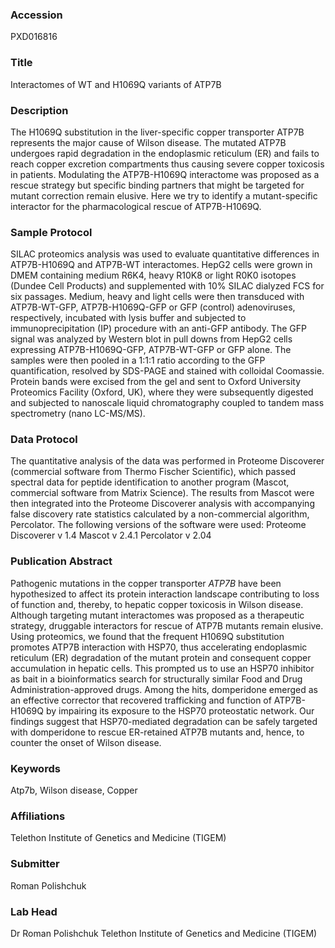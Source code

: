 ### Accession
PXD016816

### Title
Interactomes of WT and H1069Q variants of ATP7B

### Description
The H1069Q substitution in the liver-specific copper transporter ATP7B represents the major cause of Wilson disease. The mutated ATP7B undergoes rapid degradation in the endoplasmic reticulum (ER) and fails to reach copper excretion compartments thus causing severe copper toxicosis in patients. Modulating the ATP7B-H1069Q interactome was proposed as a rescue strategy but specific binding partners that might be targeted for mutant correction remain elusive. Here we try to identify a mutant-specific interactor for the pharmacological rescue of ATP7B-H1069Q.

### Sample Protocol
SILAC proteomics analysis was used to evaluate quantitative differences in ATP7B-H1069Q and ATP7B-WT interactomes. HepG2 cells were grown in DMEM containing medium R6K4, heavy R10K8 or light R0K0 isotopes (Dundee Cell Products) and supplemented with 10% SILAC dialyzed FCS for six passages. Medium, heavy and light cells were then transduced with ATP7B-WT-GFP, ATP7B-H1069Q-GFP or GFP (control) adenoviruses, respectively, incubated with lysis buffer and subjected to immunoprecipitation (IP) procedure with an anti-GFP antibody. The GFP signal was analyzed by Western blot in pull downs from HepG2 cells expressing ATP7B-H1069Q-GFP, ATP7B-WT-GFP or GFP alone. The samples were then pooled in a 1:1:1 ratio according to the GFP quantification, resolved by SDS-PAGE and stained with colloidal Coomassie. Protein bands were excised from the gel and sent to Oxford University Proteomics Facility (Oxford, UK), where they were subsequently digested and subjected to nanoscale liquid chromatography coupled to tandem mass spectrometry (nano LC-MS/MS).

### Data Protocol
The quantitative analysis of the data was performed in Proteome Discoverer (commercial software from Thermo Fischer Scientific), which passed spectral data for peptide identification to another program (Mascot, commercial software from Matrix Science).  The results from Mascot were then integrated into the Proteome Discoverer analysis with accompanying false discovery rate statistics calculated by a non-commercial algorithm, Percolator. The following versions of the software were used: Proteome Discoverer v 1.4 Mascot v 2.4.1 Percolator v 2.04

### Publication Abstract
Pathogenic mutations in the copper transporter <i>ATP7B</i> have been hypothesized to affect its protein interaction landscape contributing to loss of function and, thereby, to hepatic copper toxicosis in Wilson disease. Although targeting mutant interactomes was proposed as a therapeutic strategy, druggable interactors for rescue of ATP7B mutants remain elusive. Using proteomics, we found that the frequent H1069Q substitution promotes ATP7B interaction with HSP70, thus accelerating endoplasmic reticulum (ER) degradation of the mutant protein and consequent copper accumulation in hepatic cells. This prompted us to use an HSP70 inhibitor as bait in a bioinformatics search for structurally similar Food and Drug Administration-approved drugs. Among the hits, domperidone emerged as an effective corrector that recovered trafficking and function of ATP7B-H1069Q by impairing its exposure to the HSP70 proteostatic network. Our findings suggest that HSP70-mediated degradation can be safely targeted with domperidone to rescue ER-retained ATP7B mutants and, hence, to counter the onset of Wilson disease.

### Keywords
Atp7b, Wilson disease, Copper

### Affiliations
Telethon Institute of Genetics and Medicine (TIGEM)

### Submitter
Roman Polishchuk

### Lab Head
Dr Roman Polishchuk
Telethon Institute of Genetics and Medicine (TIGEM)


